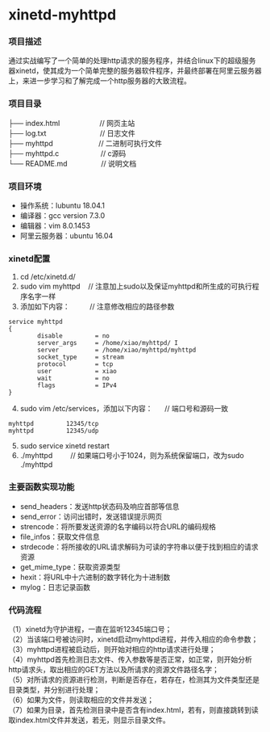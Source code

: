 # xinetd-myhttpd

### 项目描述
通过实战编写了一个简单的处理http请求的服务程序，并结合linux下的超级服务器xinetd，使其成为一个简单完整的服务器软件程序，并最终部署在阿里云服务器上，来进一步学习和了解完成一个http服务器的大致流程。

### 项目目录
├── index.html&nbsp;&nbsp;&nbsp;&nbsp;&nbsp;&nbsp;&nbsp;&nbsp;&nbsp;&nbsp;&nbsp;&nbsp;&nbsp;&nbsp;&nbsp;&nbsp;&nbsp;&nbsp;&nbsp;&nbsp;// 网页主站  
├── log.txt&nbsp;&nbsp;&nbsp;&nbsp;&nbsp;&nbsp;&nbsp;&nbsp;&nbsp;&nbsp;&nbsp;&nbsp;&nbsp;&nbsp;&nbsp;&nbsp;&nbsp;&nbsp;&nbsp;&nbsp;&nbsp;&nbsp;&nbsp;&nbsp;&nbsp;&nbsp;&nbsp;// 日志文件  
├── myhttpd&nbsp;&nbsp;&nbsp;&nbsp;&nbsp;&nbsp;&nbsp;&nbsp;&nbsp;&nbsp;&nbsp;&nbsp;&nbsp;&nbsp;&nbsp;&nbsp;&nbsp;&nbsp;&nbsp;&nbsp;&nbsp;&nbsp;&nbsp;// 二进制可执行文件  
├── myhttpd.c&nbsp;&nbsp;&nbsp;&nbsp;&nbsp;&nbsp;&nbsp;&nbsp;&nbsp;&nbsp;&nbsp;&nbsp;&nbsp;&nbsp;&nbsp;&nbsp;&nbsp;&nbsp;&nbsp;&nbsp;&nbsp;// c源码  
└── README.md&nbsp;&nbsp;&nbsp;&nbsp;&nbsp;&nbsp;&nbsp;&nbsp;&nbsp;&nbsp;&nbsp;&nbsp;&nbsp;&nbsp;&nbsp;&nbsp;&nbsp;// 说明文档  

### 项目环境
- 操作系统：lubuntu 18.04.1  
- 编译器：gcc version 7.3.0   
- 编辑器：vim 8.0.1453   
- 阿里云服务器：ubuntu 16.04   

### xinetd配置   
1. cd /etc/xinetd.d/  
2. sudo vim myhttpd&nbsp;&nbsp;&nbsp;&nbsp;//  注意加上sudo以及保证myhttpd和所生成的可执行程序名字一样  
3. 添加如下内容：&nbsp;&nbsp;&nbsp;&nbsp;&nbsp;&nbsp;&nbsp;&nbsp;&nbsp;&nbsp;// 注意修改相应的路径参数  
```
service myhttpd
{
        disable         = no
        server_args     = /home/xiao/myhttpd/ I
        server          = /home/xiao/myhttpd/myhttpd
        socket_type     = stream
        protocol        = tcp
        user            = xiao
        wait            = no
        flags           = IPv4
}

```
4. sudo vim /etc/services，添加以下内容：&nbsp;&nbsp;&nbsp;&nbsp;&nbsp;&nbsp;// 端口号和源码一致  
```
myhttpd         12345/tcp
myhttpd         12345/udp
```
5. sudo service xinetd restart   
6. ./myhttpd&nbsp;&nbsp;&nbsp;&nbsp;&nbsp;&nbsp;&nbsp;&nbsp;&nbsp;// 如果端口号小于1024，则为系统保留端口，改为sudo ./myhttpd  

### 主要函数实现功能
- send_headers：发送http状态码及响应首部等信息
- send_error：访问出错时，发送错误提示网页
- strencode：将所要发送资源的名字编码以符合URL的编码规格
- file_infos：获取文件信息   
- strdecode：将所接收的URL请求解码为可读的字符串以便于找到相应的请求资源  
- get_mime_type：获取资源类型
- hexit：将URL中十六进制的数字转化为十进制数
- mylog：日志记录函数

### 代码流程 
（1）xinetd为守护进程，一直在监听12345端口号；  
（2）当该端口号被访问时，xinetd启动myhttpd进程，并传入相应的命令参数；    
（3）myhttpd进程被启动后，则开始对相应的http请求进行处理；   
（4）myhttpd首先检测日志文件、传入参数等是否正常，如正常，则开始分析http请求头，取出相应的GET方法以及所请求的资源文件路径名字；     
（5）对所请求的资源进行检测，判断是否存在，若存在，检测其为文件类型还是目录类型，并分别进行处理；     
（6）如果为文件，则读取相应的文件并发送；      
（7）如果为目录，首先检测目录中是否含有index.html，若有，则直接跳转到读取index.html文件并发送，若无，则显示目录文件。    
